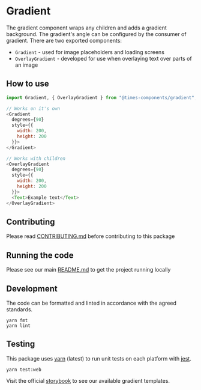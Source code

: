 # Gradient

The gradient component wraps any children and adds a gradient background. The
gradient's angle can be configured by the consumer of gradient. There are two
exported components:

- `Gradient` - used for image placeholders and loading screens
- `OverlayGradient` - developed for use when overlaying text over parts of an
  image

## How to use

```js
import Gradient, { OverlayGradient } from "@times-components/gradient";

// Works on it's own
<Gradient
  degrees={90}
  style={{
    width: 200,
    height: 200
  }}>
</Gradient>

// Works with children
<OverlayGradient
  degrees={90}
  style={{
    width: 200,
    height: 200
  }}>
  <Text>Example text</Text>
</OverlayGradient>
```

## Contributing

Please read [CONTRIBUTING.md](./CONTRIBUTING.md) before contributing to this
package

## Running the code

Please see our main [README.md](../README.md) to get the project running locally

## Development

The code can be formatted and linted in accordance with the agreed standards.

```
yarn fmt
yarn lint
```

## Testing

This package uses [yarn](https://yarnpkg.com) (latest) to run unit tests on each
platform with [jest](https://facebook.github.io/jest/).

```
yarn test:web
```

Visit the official
[storybook](http://components.thetimes.co.uk/?knob-Size%20of%20ad%20placeholder%3A=default&selectedKind=Primitives%2FGradient&selectedStory=Default&full=0&addons=1&stories=1&panelRight=0&addonPanel=storybooks%2Fstorybook-addon-knobs)
to see our available gradient templates.
